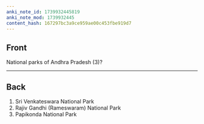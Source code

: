 ```yaml
---
anki_note_id: 1739932445819
anki_note_mod: 1739932445
content_hash: 167297bc3a9ce959ae00c453fbe919d7
---
```


## Front

National parks of Andhra Pradesh (3)?

<hr/>

## Back

1. Sri Venkateswara National Park  
2. Rajiv Gandhi (Rameswaram) National Park  
3. Papikonda National Park